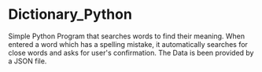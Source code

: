 # Dictionary_Python
Simple Python Program that searches words to find their meaning.
When entered a word which has a spelling mistake, it automatically searches for close words and asks for user's confirmation.
The Data is been provided by a JSON file.
